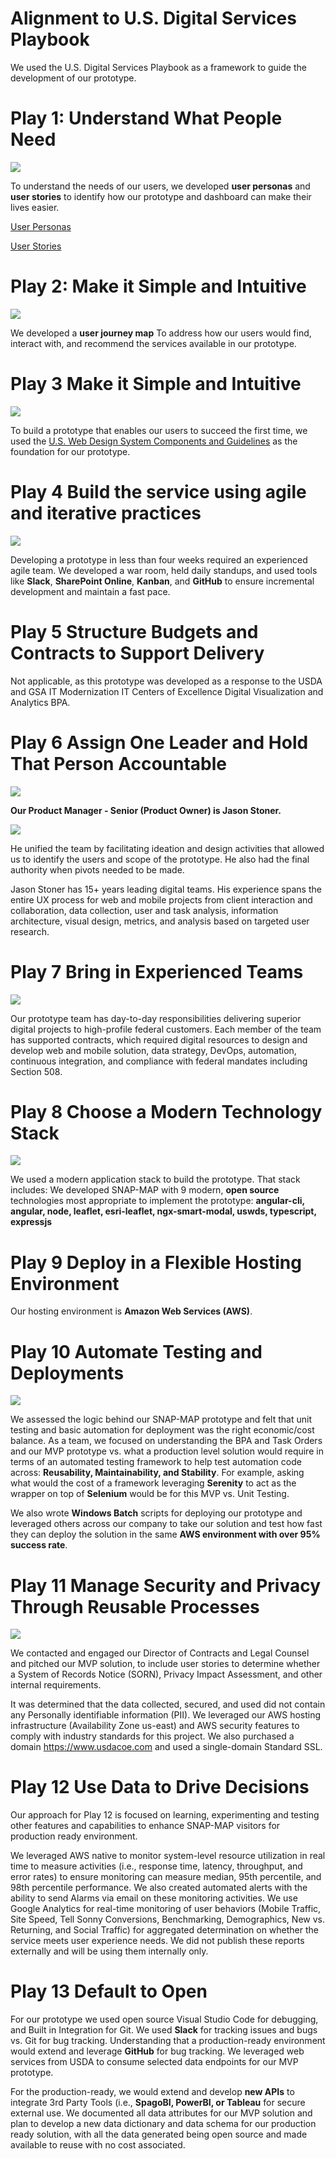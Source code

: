 # Alignment to U.S. Digital Services Playbook
We used the U.S. Digital Services Playbook as a framework to guide the development of our prototype. 


# Play 1: Understand What People Need

![
](https://lh3.googleusercontent.com/yxZo4qcn_zfS-vgANblwkK8ypON12iC7hlNHSSkZ3HUTHwoVJOiIqctFvvXyvjpmtCV-BS8BFesW "USDA USDS Play 1")

To understand the needs of our users, we developed **user personas** and **user stories** to identify how our prototype and dashboard can make their lives easier. 

[User Personas](https://github.com/metrostarsystem/usda-dva/blob/master/documentation/user-personas.md)

[User Stories](https://github.com/metrostarsystem/usda-dva/blob/master/documentation/user-stories.md)
# Play 2: Make it Simple and Intuitive
![
](https://lh3.googleusercontent.com/u_uCFA-hHhTg9bwXamVGt76h6lwOsi-nPZ1MQIIoGSjodB4spcbCwy_zSPZP8PItDc2mymNuA-xB "USDA USDS Play 2")

We developed a **user journey map** To address how our users would find, interact with, and recommend the services available in our prototype. 

# Play 3 Make it Simple and Intuitive
![
](https://lh3.googleusercontent.com/N2hOtgFRhcggKRuvjlXgY9tBIg26mqH6lmKnvEcHAfUeqo68LlQKjdWteYAb3epQOgpePFZQA_lu "USDA USDS Play 3")

To build a prototype that enables our users to succeed the first time, we used the [U.S. Web Design System Components and Guidelines](https://designsystem.digital.gov/) as the foundation for our prototype.

# Play 4 Build the service using agile and iterative practices
![
](https://lh3.googleusercontent.com/085FUkWD6nqFKsuBRDySMWUIOipo3E1qtMT5Y7uRWbiLJinDsyArhG79dO3ULDqbuJuckjlA1yny "USDA USDS Play 4")

Developing a prototype in less than four weeks required an experienced agile team. We developed a war room, held daily standups, and used tools like **Slack**, **SharePoint Online**, **Kanban**, and **GitHub** to ensure incremental development and maintain a fast pace. 

# Play 5 Structure Budgets and Contracts to Support Delivery
Not applicable, as this prototype was developed as a response to the USDA and GSA IT Modernization IT Centers of Excellence Digital Visualization and Analytics BPA. 

# Play 6 Assign One Leader and Hold That Person Accountable
![
](https://lh3.googleusercontent.com/wxJqCgqlB148RyiQOME7IWXyYZGBSaDf2f6JQ7Z9wdH582caOXA_Eom6tPlTaXlalGDEsRD6-k6t "USDA USDS Play 6")

**Our Product Manager - Senior (Product Owner) is Jason Stoner.**

![
](https://lh3.googleusercontent.com/_pSAzpkz9dfifXkm_G4wBYNAU0QFq8NOynsUtuWQoiM3KS-YW4NsPk6u4Kd__NsIdXxYNDdkSxlD "Jason Stoner - Project Manager - Senior")

He unified the team by facilitating ideation and design activities that allowed us to identify the users and scope of the prototype. He also had the final authority when pivots needed to be made. 

Jason Stoner has 15+ years leading digital teams. His experience spans the entire UX process for web and mobile projects from client interaction and collaboration, data collection, user and task analysis, information architecture, visual design, metrics, and analysis based on targeted user research.

# Play 7 Bring in Experienced Teams
![
](https://lh3.googleusercontent.com/1kJSnLrQBwjH_HN6iZ9iqInlkKwq0i6AcnUzvmOzigdlK23FMJNE1GB6dAvIU6RXtRr_ttHApqH_ "USDA USDS Play 7")

Our prototype team has day-to-day responsibilities delivering superior digital projects to high-profile federal customers. Each member of the team has supported contracts, which required digital resources to design and develop web and mobile solution, data strategy, DevOps, automation, continuous integration, and compliance with federal mandates including Section 508. 

# Play 8 Choose a Modern Technology Stack
![
](https://lh3.googleusercontent.com/VZZ5rXfaU2mMsi4_izkIC37xo5IFYCoswMtXpWc5lsXCtEMAsji1QcDxdE5EtwlhNkv0YIkMwb39 "USDA USDS Play 9")

We used a modern application stack to build the prototype.  That stack includes: 
We developed SNAP-MAP with 9 modern, **open source** technologies most appropriate to implement the prototype: **angular-cli, angular, node, leaflet, esri-leaflet, ngx-smart-modal, uswds, typescript, expressjs**

# Play 9 Deploy in a Flexible Hosting Environment

Our hosting environment is **Amazon Web Services (AWS)**.

# Play 10 Automate Testing and Deployments
![
](https://lh3.googleusercontent.com/oOO7ALR8loNMvvtWLYtlOjiQe_yFPOeNIkx7hgrc27K5-2P2pedqf_HOHr6OkPNfa2zcK4fQkbLO "USDA USDS Play 10")

We assessed the logic behind our SNAP-MAP prototype and felt that unit testing and basic automation for deployment was the right economic/cost balance. As a team, we focused on understanding the BPA and Task Orders and our MVP prototype vs. what a production level solution would require in terms of an automated testing framework to help test automation code across: **Reusability, Maintainability, and Stability**. For example, asking what would the cost of a framework leveraging **Serenity** to act as the wrapper on top of **Selenium** would be for this MVP vs. Unit Testing. 

We also wrote **Windows Batch** scripts for deploying our prototype and leveraged others across our company to take our solution and test how fast they can deploy the solution in the same **AWS environment with over 95% success rate**. 

# Play 11 Manage Security and Privacy Through Reusable Processes
![
](https://lh3.googleusercontent.com/WaUCb3hrEWEpNivzQAXQzocS0Ru_zPFpno2Qi2Yd0x6pAJl6IF3-APMERAs7oQNiYWpGBbBm2SYY "USDA USDS Play 11")

We contacted and engaged our Director of Contracts and Legal Counsel and pitched our MVP solution, to include user stories to determine whether a System of Records Notice (SORN), Privacy Impact Assessment, and other internal requirements.

It was determined that the data collected, secured, and used did not contain any Personally identifiable information (PII). We leveraged our AWS hosting infrastructure (Availability Zone us-east) and AWS security features to comply with industry standards for this project. We also purchased a domain https://www.usdacoe.com and used a single-domain Standard SSL.

# Play 12 Use Data to Drive Decisions

Our approach for Play 12 is focused on learning, experimenting and testing other features and capabilities to enhance SNAP-MAP visitors for production ready environment. 

We leveraged AWS native to monitor system-level resource utilization in real time to measure activities (i.e., response time, latency, throughput, and error rates) to ensure monitoring can measure median, 95th percentile, and 98th percentile performance. We also created automated alerts with the ability to send Alarms via email on these monitoring activities. We use Google Analytics for real-time monitoring of user behaviors (Mobile Traffic, Site Speed, Tell Sonny Conversions, Benchmarking, Demographics, New vs. Returning, and Social Traffic) for aggregated determination on whether the service meets user experience needs. We did not publish these reports externally and will be using them internally only. 
# Play 13 Default to Open

For our prototype we used open source Visual Studio Code for debugging, and Built in Integration for Git. We used **Slack** for tracking issues and bugs vs. Git for bug tracking. Understanding that a production-ready environment would extend and leverage **GitHub** for bug tracking. We leveraged web services from USDA to consume selected data endpoints for our MVP prototype. 

For the production-ready, we would extend and develop **new APIs** to integrate 3rd Party Tools (i.e., **SpagoBI, PowerBI, or Tableau** for secure external use. We documented all data attributes for our MVP solution and plan to develop a new data dictionary and data schema for our production ready solution, with all the data generated being open source and made available to reuse with no cost associated.  

